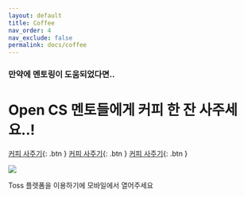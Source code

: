 ```yaml
---
layout: default
title: Coffee
nav_order: 4
nav_exclude: false
permalink: docs/coffee
---
```

### 만약에 멘토링이 도움되었다면..
# Open CS 멘토들에게 커피 한 잔 사주세요..!

[커피 사주기](https://toss.me/opencs){: .btn }
[커피 사주기](https://toss.me/opencs){: .btn }
[커피 사주기](https://toss.me/opencs){: .btn }

<img src = "https://cdn-icons-png.flaticon.com/512/1047/1047462.png">

Toss 플렛폼을 이용하기에 모바일에서 열어주세요

<!--
<script async src="https://pagead2.googlesyndication.com/pagead/js/adsbygoogle.js?client=ca-pub-2370924200451399"
     crossorigin="anonymous"></script>
<ins class="adsbygoogle"
     style="display:block"
     data-ad-client="ca-pub-2370924200451399"
     data-ad-slot="7217604292"
     data-ad-format="auto"
     data-full-width-responsive="true"></ins>
<script>
     (adsbygoogle = window.adsbygoogle || []).push({});
</script>
-->